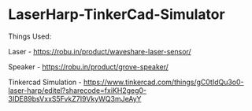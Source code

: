 # LaserHarp-TinkerCad-Simulator
Things Used:

Laser - https://robu.in/product/waveshare-laser-sensor/

Speaker - https://robu.in/product/grove-speaker/

Tinkercad Simulation - https://www.tinkercad.com/things/gC0tIdQu3o0-laser-harp/editel?sharecode=fxiKH2geg0-3IDE89bsVxxS5FvkZ7I9VkyWQ3mJeAyY

